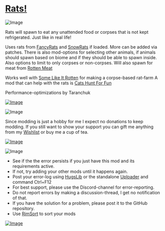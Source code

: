# [Rats!](https://steamcommunity.com/sharedfiles/filedetails/?id=2496563418)

![Image](https://i.imgur.com/iCj5o7O.png)

Rats will spawn to eat any unattended food or corpses that is not kept refrigerated.
Just like in real life!

Uses rats from [FancyRats](https://steamcommunity.com/sharedfiles/filedetails/?id=2113851330) and [SnowRats](https://steamcommunity.com/sharedfiles/filedetails/?id=2115080957) if loaded.
More can be added via patches.
There is also mod-options for selecting other animals, if animals should spawn based on biome and if they should be able to spawn inside. Also options to limit to only corpses or non-corpses.
Will also spawn for meat from [Rotten Meat](https://steamcommunity.com/sharedfiles/filedetails/?id=2466790513)

Works well with [Some Like It Rotten](https://steamcommunity.com/sharedfiles/filedetails/?id=2503519676) for making a corpse-based rat-farm
A mod that can help with the rats is [Cats Hunt For Fun](https://steamcommunity.com/sharedfiles/filedetails/?id=2827497888)

Performance-optimizations by Taranchuk

[![Image](https://i.imgur.com/kNldlMg.png)](https://steamcommunity.com/sharedfiles/filedetails/?id=2288125657)
	
![Image](https://i.imgur.com/Ds0rBAD.png)

Since modding is just a hobby for me I expect no donations to keep modding. If you still want to show your support you can gift me anything from my [Wishlist](https://store.steampowered.com/wishlist/id/Mlie) or buy me a cup of tea.

[![Image](https://i.imgur.com/VWG0yff.png)](https://ko-fi.com/G2G55DDYD)

![Image](https://i.imgur.com/5xwDG6H.png)



-  See if the the error persists if you just have this mod and its requirements active.
-  If not, try adding your other mods until it happens again.
-  Post your error-log using [HugsLib](https://steamcommunity.com/workshop/filedetails/?id=818773962) or the standalone [Uploader](https://steamcommunity.com/sharedfiles/filedetails/?id=2873415404) and command Ctrl+F12
-  For best support, please use the Discord-channel for error-reporting.
-  Do not report errors by making a discussion-thread, I get no notification of that.
-  If you have the solution for a problem, please post it to the GitHub repository.
-  Use [RimSort](https://github.com/RimSort/RimSort/releases/latest) to sort your mods



[![Image](https://img.shields.io/github/v/release/emipa606/Rats?label=latest%20version&style=plastic&labelColor=0070cd&color=white)](https://steamcommunity.com/sharedfiles/filedetails/changelog/2496563418)
